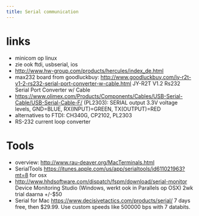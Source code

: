 ```yaml
---
title: Serial communication
---
```


# links
* minicom op linux
* zie ook ftdi, usbserial, ios
* <http://www.hw-group.com/products/hercules/index_de.html>
* max232 board from goodluckbuy: <http://www.goodluckbuy.com/jy-r2t-v1-2-rs232-serial-port-converter-w-cable.html> JY-R2T V1.2 Rs232 Serial Port Converter w/ Cable
* <https://www.olimex.com/Products/Components/Cables/USB-Serial-Cable/USB-Serial-Cable-F/> (PL2303): SERIAL output 3.3V voltage levels, GND=BLUE, RX(INPUT)=GREEN, TX(OUTPUT)=RED
* alternatives to FTDI: CH340G, CP2102, PL2303
* RS-232 current loop converter


# Tools
* overview: <http://www.rau-deaver.org/MacTerminals.html>
* SerialTools <https://itunes.apple.com/us/app/serialtools/id611021963?mt=8> for osx
* <http://www.hhdsoftware.com/dispatch/fspm/download/serial-monitor> Device Monitoring Studio (Windows, werkt ook in Parallels op OSX) 2wk trial daarna +/-$50
* Serial for Mac <https://www.decisivetactics.com/products/serial/> 7 days free, then $29.99. Use custom speeds like 500000 bps with 7 databits.
